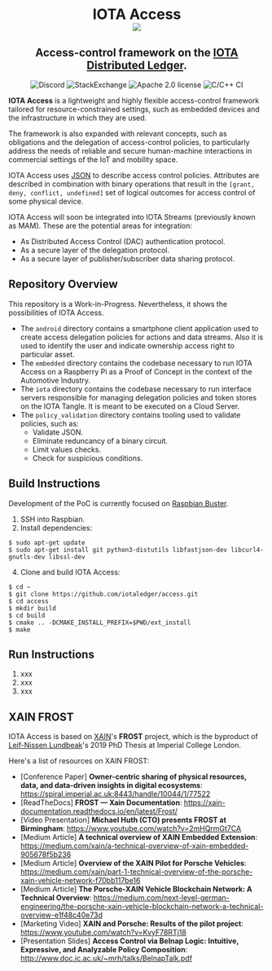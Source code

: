 <h1 align="center">
  <br>IOTA Access<br>
  <img src="https://github.com/iotaledger/access/raw/master/access.png">
</h1>
<h2 align="center">
Access-control framework on the <a href="https://www.iota.org/" target="_blank">IOTA Distributed Ledger</a>.
</h2>

<p align="center">
  <a href="https://discord.iota.org/" style="text-decoration:none;"><img src="https://img.shields.io/badge/Discord-9cf.svg?logo=discord" alt="Discord"></a>
    <a href="https://iota.stackexchange.com/" style="text-decoration:none;"><img src="https://img.shields.io/badge/StackExchange-9cf.svg?logo=stackexchange" alt="StackExchange"></a>
    <a href="https://github.com/iotaledger/iota.c/blob/master/LICENSE" style="text-decoration:none;"><img src="https://img.shields.io/github/license/iotaledger/iota.c.svg" alt="Apache 2.0 license"></a>
    <img src="https://github.com/iotaledger/access/workflows/C/C++%20CI/badge.svg" alt="C/C++ CI">
</p>

**IOTA Access** is a lightweight and highly flexible access-control framework tailored for resource-constrained settings, such as embedded devices and the infrastructure in which they are used.

The framework is also expanded with relevant concepts, such as obligations and the delegation of access-control policies, to particularly address the needs of reliable and secure human-machine interactions in commercial settings of the IoT and mobility space.

IOTA Access uses [JSON](https://www.json.org/json-en.html) to describe access control policies. Attributes are described in combination with binary operations that result in the `[grant, deny, conflict, undefined]` set of logical outcomes for access control of some physical device.

IOTA Access will soon be integrated into IOTA Streams (previously known as MAM). These are the potential areas for integration:

* As Distributed Access Control (DAC) authentication protocol.
* As a secure layer of the delegation protocol.
* As a secure layer of publisher/subscriber data sharing protocol.

## Repository Overview
This repository is a Work-in-Progress. Nevertheless, it shows the possibilities of IOTA Access.

* The `android` directory contains a smartphone client application used to create access delegation policies for actions and data streams. Also it is used to identify the user and indicate ownership access right to particular asset.
* The `embedded` directory contains the codebase necessary to run IOTA Access on a Raspberry Pi as a Proof of Concept in the context of the Automotive Industry.
* The `iota` directory contains the codebase necessary to run interface servers responsible for managing delegation policies and token stores on the IOTA Tangle. It is meant to be executed on a Cloud Server.
* The `policy_validation` directory contains tooling used to validate policies, such as:
  - Validate JSON.
  - Eliminate reduncancy of a binary circuit.
  - Limit values checks.
  - Check for suspicious conditions.

## Build Instructions
Development of the PoC is currently focused on [Raspbian Buster](https://www.raspberrypi.org/blog/buster-the-new-version-of-raspbian/).

1. SSH into Raspbian.
2. Install dependencies:
```
$ sudo apt-get update
$ sudo apt-get install git python3-distutils libfastjson-dev libcurl4-gnutls-dev libssl-dev
```

4. Clone and build IOTA Access:
```
$ cd ~
$ git clone https://github.com/iotaledger/access.git
$ cd access
$ mkdir build
$ cd build
$ cmake .. -DCMAKE_INSTALL_PREFIX=$PWD/ext_install
$ make

```

## Run Instructions
1. xxx
2. xxx
3. xxx

## XAIN FROST
IOTA Access is based on [XAIN](https://www.xain.io/)'s **FROST** project, which is the byproduct of [Leif-Nissen Lundbeak](https://www.researchgate.net/profile/Leif_Nissen_Lundbaek)'s 2019 PhD Thesis at Imperial College London.

Here's a list of resources on XAIN FROST:

* [Conference Paper] **Owner-centric sharing of physical resources, data, and data-driven insights in digital ecosystems**: https://spiral.imperial.ac.uk:8443/handle/10044/1/77522
* [ReadTheDocs] **FROST — Xain Documentation**: https://xain-documentation.readthedocs.io/en/latest/Frost/
* [Video Presentation] **Michael Huth (CTO) presents FROST at Birmingham**: https://www.youtube.com/watch?v=2mHQrmGt7CA
* [Medium Article] **A technical overview of XAIN Embedded Extension**: https://medium.com/xain/a-technical-overview-of-xain-embedded-905678f5b236
* [Medium Article] **Overview of the XAIN Pilot for Porsche Vehicles**: https://medium.com/xain/part-1-technical-overview-of-the-porsche-xain-vehicle-network-f70bb117be16
* [Medium Article] **The Porsche-XAIN Vehicle Blockchain Network: A Technical Overview**: https://medium.com/next-level-german-engineering/the-porsche-xain-vehicle-blockchain-network-a-technical-overview-e1f48c40e73d
* [Marketing Video] **XAIN and Porsche: Results of the pilot project**: https://www.youtube.com/watch?v=KvyF78RTj18
* [Presentation Slides] **Access Control via Belnap Logic: Intuitive, Expressive, and Analyzable Policy Composition**: http://www.doc.ic.ac.uk/~mrh/talks/BelnapTalk.pdf
